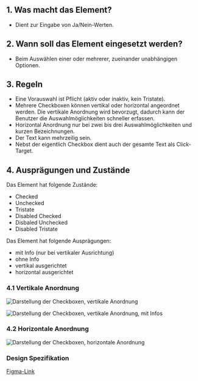 ## 1. Was macht das Element?
*   Dient zur Eingabe von Ja/Nein-Werten.

## 2. Wann soll das Element eingesetzt werden?
*   Beim Auswählen einer oder mehrerer, zueinander unabhängigen Optionen.

## 3. Regeln
*   Eine Vorauswahl ist Pflicht (aktiv oder inaktiv, kein Tristate).
*   Mehrere Checkboxen können vertikal oder horizontal angeordnet werden. Die vertikale Anordnung wird bevorzugt, dadurch kann der Benutzer die Auswahlmöglichkeiten schneller erfassen.
*   Horizontal Anordnung nur bei zwei bis drei Auswahlmöglichkeiten und kurzen Bezeichnungen.
*   Der Text kann mehrzeilig sein.
*   Nebst der eigentlich Checkbox dient auch der gesamte Text als Click-Target.

## 4. Ausprägungen und Zustände

<label class="switch" style="display:none"><input type="checkbox"><span class="slider round"></span></label>


Das Element hat folgende Zustände:
*   Checked
*   Unchecked
*   Tristate
*   Disabled Checked
*   Disbaled Unchecked
*   Disabled Tristate

Das Element hat folgende Ausprägungen:
*   mit Info (nur bei vertikaler Ausrichtung)
*   ohne Info
*   vertikal ausgerichtet
*   horizontal ausgerichtet

### 4.1 Vertikale Anordnung
![Darstellung der Checkboxen, vertikale Anordnung](https://raw.githubusercontent.com/sbb-design-systems/design-system-mobile-documentation/doku-update/documentation/checkbox/images/ME13_Vertikal_default.png 'class: image')

![Darstellung der Checkboxen, vertikale Anordnung, mit Infos](https://raw.githubusercontent.com/sbb-design-systems/design-system-mobile-documentation/doku-update/documentation/checkbox/images/ME13_Vertikal_ohne_Info.png 'class: image')

### 4.2 Horizontale Anordnung
![Darstellung der Checkboxen, horizontale Anordnung](https://raw.githubusercontent.com/sbb-design-systems/design-system-mobile-documentation/doku-update/documentation/checkbox/images/ME13_Horizontal.png 'class: image')

### Design Spezifikation
[Figma-Link](https://www.figma.com/file/WOtLIam1xwrqcgnAITsEhV/Design-System-Mobile?node-id=33%3A3356)